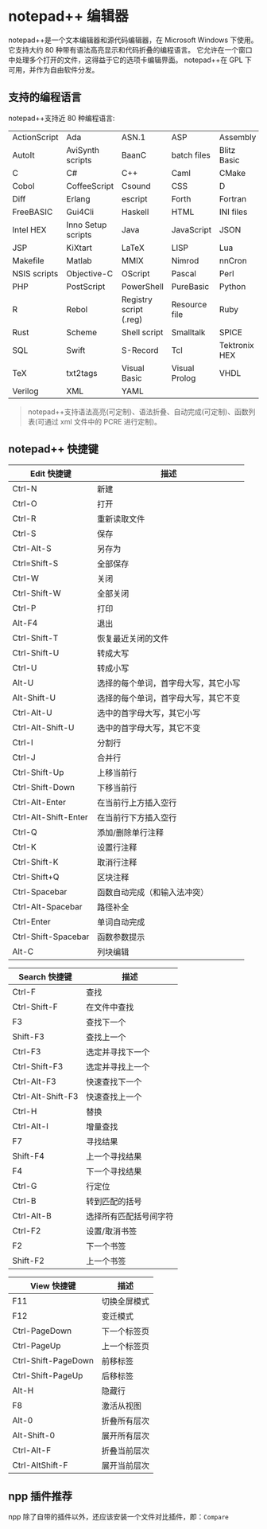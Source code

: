 # notepad++ 编辑器

notepad++是一个文本编辑器和源代码编辑器，在 Microsoft Windows 下使用。
它支持大约 80 种带有语法高亮显示和代码折叠的编程语言。
它允许在一个窗口中处理多个打开的文件，这得益于它的选项卡编辑界面。
notepad++在 GPL 下可用，并作为自由软件分发。

## 支持的编程语言

notepad++支持近 80 种编程语言:

|              |                    |                        |               |               |
| ------------ | ------------------ | ---------------------- | ------------- | ------------- |
| ActionScript | Ada                | ASN.1                  | ASP           | Assembly      |
| AutoIt       | AviSynth scripts   | BaanC                  | batch files   | Blitz Basic   |
| C            | C#                 | C++                    | Caml          | CMake         |
| Cobol        | CoffeeScript       | Csound                 | CSS           | D             |
| Diff         | Erlang             | escript                | Forth         | Fortran       |
| FreeBASIC    | Gui4Cli            | Haskell                | HTML          | INI files     |
| Intel HEX    | Inno Setup scripts | Java                   | JavaScript    | JSON          |
| JSP          | KiXtart            | LaTeX                  | LISP          | Lua           |
| Makefile     | Matlab             | MMIX                   | Nimrod        | nnCron        |
| NSIS scripts | Objective-C        | OScript                | Pascal        | Perl          |
| PHP          | PostScript         | PowerShell             | PureBasic     | Python        |
| R            | Rebol              | Registry script (.reg) | Resource file | Ruby          |
| Rust         | Scheme             | Shell script           | Smalltalk     | SPICE         |
| SQL          | Swift              | S-Record               | Tcl           | Tektronix HEX |
| TeX          | txt2tags           | Visual Basic           | Visual Prolog | VHDL          |
| Verilog      | XML                | YAML                   |               |

> notepad++支持语法高亮(可定制)、语法折叠、自动完成(可定制)、函数列表(可通过 xml 文件中的 PCRE 进行定制)。

## notepad++ 快捷键

| Edit 快捷键          | 描述                                 |
| -------------------- | ------------------------------------ |
| Ctrl-N               | 新建                                 |
| Ctrl-O               | 打开                                 |
| Ctrl-R               | 重新读取文件                         |
| Ctrl-S               | 保存                                 |
| Ctrl-Alt-S           | 另存为                               |
| Ctrl=Shift-S         | 全部保存                             |
| Ctrl-W               | 关闭                                 |
| Ctrl-Shift-W         | 全部关闭                             |
| Ctrl-P               | 打印                                 |
| Alt-F4               | 退出                                 |
| Ctrl-Shift-T         | 恢复最近关闭的文件                   |
| Ctrl-Shift-U         | 转成大写                             |
| Ctrl-U               | 转成小写                             |
| Alt-U                | 选择的每个单词，首字母大写，其它小写 |
| Alt-Shift-U          | 选择的每个单词，首字母大写，其它不变 |
| Ctrl-Alt-U           | 选中的首字母大写，其它小写           |
| Ctrl-Alt-Shift-U     | 选中的首字母大写，其它不变           |
| Ctrl-I               | 分割行                               |
| Ctrl-J               | 合并行                               |
| Ctrl-Shift-Up        | 上移当前行                           |
| Ctrl-Shift-Down      | 下移当前行                           |
| Ctrl-Alt-Enter       | 在当前行上方插入空行                 |
| Ctrl-Alt-Shift-Enter | 在当前行下方插入空行                 |
| Ctrl-Q               | 添加/删除单行注释                    |
| Ctrl-K               | 设置行注释                           |
| Ctrl-Shift-K         | 取消行注释                           |
| Ctrl-Shift+Q         | 区块注释                             |
| Ctrl-Spacebar        | 函数自动完成（和输入法冲突）         |
| Ctrl-Alt-Spacebar    | 路径补全                             |
| Ctrl-Enter           | 单词自动完成                         |
| Ctrl-Shift-Spacebar  | 函数参数提示                         |
| Alt-C                | 列块编辑                             |

| Search 快捷键     | 描述                   |
| ----------------- | ---------------------- |
| Ctrl-F            | 查找                   |
| Ctrl-Shift-F      | 在文件中查找           |
| F3                | 查找下一个             |
| Shift-F3          | 查找上一个             |
| Ctrl-F3           | 选定并寻找下一个       |
| Ctrl-Shift-F3     | 选定并寻找上一个       |
| Ctrl-Alt-F3       | 快速查找下一个         |
| Ctrl-Alt-Shift-F3 | 快速查找上一个         |
| Ctrl-H            | 替换                   |
| Ctrl-Alt-I        | 增量查找               |
| F7                | 寻找结果               |
| Shift-F4          | 上一个寻找结果         |
| F4                | 下一个寻找结果         |
| Ctrl-G            | 行定位                 |
| Ctrl-B            | 转到匹配的括号         |
| Ctrl-Alt-B        | 选择所有匹配括号间字符 |
| Ctrl-F2           | 设置/取消书签          |
| F2                | 下一个书签             |
| Shift-F2          | 上一个书签             |

| View 快捷键         | 描述         |
| ------------------- | ------------ |
| F11                 | 切换全屏模式 |
| F12                 | 变迁模式     |
| Ctrl-PageDown       | 下一个标签页 |
| Ctrl-PageUp         | 上一个标签页 |
| Ctrl-Shift-PageDown | 前移标签     |
| Ctrl-Shift-PageUp   | 后移标签     |
| Alt-H               | 隐藏行       |
| F8                  | 激活从视图   |
| Alt-0               | 折叠所有层次 |
| Alt-Shift-0         | 展开所有层次 |
| Ctrl-Alt-F          | 折叠当前层次 |
| Ctrl-AltShift-F     | 展开当前层次 |

## npp 插件推荐

npp 除了自带的插件以外，还应该安装一个文件对比插件，即：`Compare`
